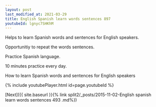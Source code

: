 ```yaml
---
layout: post
last_modified_at: 2021-03-29
title: English Spanish learn words sentences 897 
youtubeId: lgnyc7SHKhM
---
```

 
 
Helps to learn Spanish words and sentences for English speakers.

Opportunitiy to repeat the words sentences. 

Practice Spanish language. 
 
10 minutes practice every day. 
 
How to learn Spanish words and sentences for English speakers 
 
{% include youtubePlayer.html id=page.youtubeId %}
 
 
[Next]({{ site.baseurl }}{% link  split2/_posts/2015-11-02-English spanish learn words sentences 493 .md%})
 

